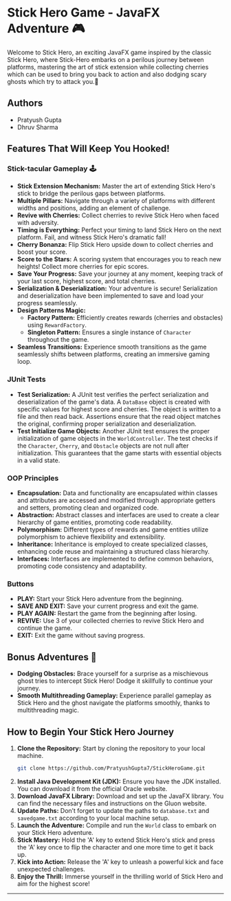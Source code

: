# Stick Hero Game - JavaFX Adventure 🎮

Welcome to Stick Hero, an exciting JavaFX game inspired by the classic Stick Hero, where Stick-Hero embarks on a perilous journey between platforms, mastering the art of stick extension while collecting cherries which can be used to bring you back to action and also dodging scary ghosts which try to attack you.🌟

## Authors
- Pratyush Gupta 
- Dhruv Sharma

## Features That Will Keep You Hooked!

### Stick-tacular Gameplay 🕹️

- **Stick Extension Mechanism:** Master the art of extending Stick Hero's stick to bridge the perilous gaps between platforms.
- **Multiple Pillars:** Navigate through a variety of platforms with different widths and positions, adding an element of challenge.
- **Revive with Cherries:** Collect cherries to revive Stick Hero when faced with adversity.
- **Timing is Everything:** Perfect your timing to land Stick Hero on the next platform. Fail, and witness Stick Hero's dramatic fall!
- **Cherry Bonanza:** Flip Stick Hero upside down to collect cherries and boost your score.
- **Score to the Stars:** A scoring system that encourages you to reach new heights! Collect more cherries for epic scores.
- **Save Your Progress:** Save your journey at any moment, keeping track of your last score, highest score, and total cherries.
- **Serialization & Deserialization:** Your adventure is secure! Serialization and deserialization have been implemented to save and load your progress seamlessly.
- **Design Patterns Magic:**
  - **Factory Pattern:** Efficiently creates rewards (cherries and obstacles) using `RewardFactory`.
  - **Singleton Pattern:** Ensures a single instance of `Character` throughout the game.
- **Seamless Transitions:** Experience smooth transitions as the game seamlessly shifts between platforms, creating an immersive gaming loop.

### JUnit Tests

- **Test Serialization:** A JUnit test verifies the perfect serialization and deserialization of the game's data. A `DataBase` object is created with specific values for highest score and cherries. The object is written to a file and then read back. Assertions ensure that the read object matches the original, confirming proper serialization and deserialization.
- **Test Initialize Game Objects:** Another JUnit test ensures the proper initialization of game objects in the `WorldController`. The test checks if the `Character`, `Cherry`, and `Obstacle` objects are not null after initialization. This guarantees that the game starts with essential objects in a valid state.

### OOP Principles

- **Encapsulation:** Data and functionality are encapsulated within classes and attributes are accessed and modified through appropriate getters and setters, promoting clean and organized code.
- **Abstraction:** Abstract classes and interfaces are used to create a clear hierarchy of game entities, promoting code readability.
- **Polymorphism:** Different types of rewards and game entities utilize polymorphism to achieve flexibility and extensibility.
- **Inheritance:** Inheritance is employed to create specialized classes, enhancing code reuse and maintaining a structured class hierarchy.
- **Interfaces:** Interfaces are implemented to define common behaviors, promoting code consistency and adaptability.

### Buttons

- **PLAY:** Start your Stick Hero adventure from the beginning.
- **SAVE AND EXIT:** Save your current progress and exit the game.
- **PLAY AGAIN:** Restart the game from the beginning after losing.
- **REVIVE:** Use 3 of your collected cherries to revive Stick Hero and continue the game.
- **EXIT:** Exit the game without saving progress.
## Bonus Adventures 🌈

- **Dodging Obstacles:** Brace yourself for a surprise as a mischievous ghost tries to intercept Stick Hero! Dodge it skillfully to continue your journey.
- **Smooth Multithreading Gameplay:** Experience parallel gameplay as Stick Hero and the ghost navigate the platforms smoothly, thanks to multithreading magic.

## How to Begin Your Stick Hero Journey

1. **Clone the Repository:** Start by cloning the repository to your local machine.
   ```bash
   git clone https://github.com/PratyushGupta7/StickHeroGame.git
2. **Install Java Development Kit (JDK):** Ensure you have the JDK installed. You can download it from the official Oracle website.
3. **Download JavaFX Library:** Download and set up the JavaFX library. You can find the necessary files and instructions on the Gluon website.
4. **Update Paths:** Don’t forget to update the paths to `database.txt` and `savedgame.txt` according to your local machine setup.
5. **Launch the Adventure:** Compile and run the `World` class to embark on your Stick Hero adventure.
6. **Stick Mastery:** Hold the 'A' key to extend Stick Hero's stick and press the 'A' key once to flip the character and one more time to get it back up.
7. **Kick into Action:** Release the 'A' key to unleash a powerful kick and face unexpected challenges.
8. **Enjoy the Thrill:** Immerse yourself in the thrilling world of Stick Hero and aim for the highest score!

---
